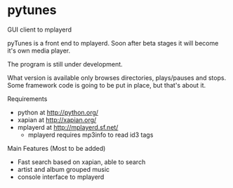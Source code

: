 pytunes
=======

GUI client to mplayerd

pyTunes is a front end to mplayerd. Soon after beta stages it will become
it's own media player.

The program is still under development.

What version is available only browses directories, plays/pauses and stops.
Some framework code is going to be put in place, but that's about it.

Requirements
- python at http://python.org/
- xapian at http://xapian.org/
- mplayerd at http://mplayerd.sf.net/
  - mplayerd requires mp3info to read id3 tags

Main Features (Most to be added)
- Fast search based on xapian, able to search
- artist and album grouped music
- console interface to mplayerd

